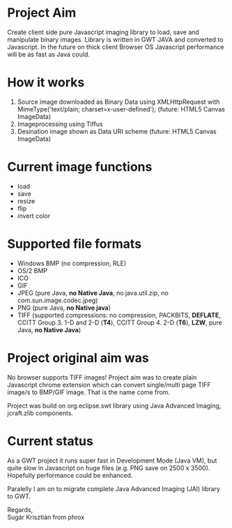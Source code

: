 # Project Aim #
Create client side pure Javascript imaging library to load, save and manipulate binary images. Library is written in GWT JAVA and converted to Javascript. In the future on thick client Browser OS Javascript performance will be as fast as Java could.

# How it works #
  1. Source image downloaded as Binary Data using XMLHttpRequest with MimeType('text/plain; charset=x-user-defined'); (future: HTML5 Canvas ImageData)
  1. Imageprocessing using Tiffus
  1. Desination image shown as Data URI scheme (future: HTML5 Canvas ImageData)

# Current image functions #
  * load
  * save
  * resize
  * flip
  * invert color

# Supported file formats #
  * Windows BMP (no compression, RLE)
  * OS/2 BMP
  * ICO
  * GIF
  * JPEG (pure Java, **no Native Java**, no java.util.zip, no com.sun.image.codec.jpeg)
  * PNG (pure Java, **no Native java**)
  * TIFF (supported compressions: no compression, PACKBITS, **DEFLATE**, CCITT Group 3. 1-D and 2-D (**T4**), CCITT Group 4. 2-D (**T6**), **LZW**, pure Java, **no Native Java**)

# Project original aim was #
No browser supports TIFF images! Project aim was to create plain Javascript chrome extension which can convert single/multi page TIFF image/s to BMP/GIF image. That is the name come from.

Project was build on org.eclipse.swt library using Java Advanced Imaging, jcraft.zlib components.

# Current status #
As a GWT project it runs super fast in Development Mode (Java VM), but quite slow in Javascript on huge files (e.g. PNG save on 2500 x 3500). Hopefully performance could be enhanced.

Paralelly I am on to migrate complete Java Advanced Imaging (JAI) library to GWT.

Regards,<br />
Sugár Krisztián from phrox